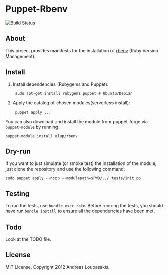 # Puppet-Rbenv

[![Build Status](https://secure.travis-ci.org/alup/puppet-rbenv.png?branch=master)](http://travis-ci.org/alup/puppet-rbenv)

## About

This project provides manifests for the installation of
[rbenv](https://github.com/sstephenson/rbenv) (Ruby Version Management).


## Install

1. Install dependencies (Rubygems and Puppet):

        sudo apt-get install rubygems puppet # Ubuntu/Debian

2. Apply the catalog of chosen modules(serverless install):

        puppet apply ...

You can also download and install the module from puppet-forge via 
```puppet-module``` by running:

```shell
puppet-module install alup/rbenv
```


## Dry-run

If you want to just simulate (or smoke test) the installation of the
module, just clone the repository and use the following command:

```shell
sudo puppet apply --noop --modulepath=$PWD/../ tests/init.pp
```


## Testing

To run the tests, use ```bundle exec rake```. Before running the tests,
you should have run ```bundle install``` to ensure all the dependencies
have been met.


## Todo

Look at the TODO file.


## License

MIT License. Copyright 2012 Andreas Loupasakis.

